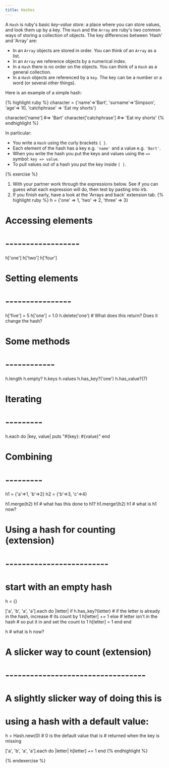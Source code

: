 ```yaml
---
title: Hashes
---
```


A `Hash` is ruby's basic *key-value store*: a place where you can store values, and look them up by a key. The `Hash` and the `Array` are ruby's two common ways of storing a collection of objects. The key differences between 'Hash' and 'Array' are:

* In an `Array` objects are stored in order. You can think of an `Array` as a list.
* In an `Array` we reference objects by a numerical index.
* In a `Hash` there is no order on the objects. You can think of a `Hash` as a general collection.
* In a `Hash` objects are referenced by a `key`. The key can be a number or a word (or several other things).

Here is an example of a simple hash:

{% highlight ruby %}
character = {'name'=>'Bart', 'surname'=>'Simpson', 'age'=> 10, 'catchphrase' => 'Eat my shorts'}

character['name'] #=> 'Bart'
character['catchphrase'] #=> 'Eat my shorts'
{% endhighlight %}

In particular:

* You write a `Hash` using the curly brackets `{ }`.
* Each element of the hash has a key e.g. `'name'` and a value e.g. `'Bart'`.
* When you write the hash you put the keys and values using the `=>` symbol: `key => value`.
* To pull values out of a hash you put the key inside `[ ]`. 

{% exercise %}
1. With your partner work through the expressions below. See if you can guess what each expression will do, then test by pasting into irb.
2. If you finish early, have a look at the 'Arrays and back' extension tab.
{% highlight ruby %}
h = {'one' => 1, 'two' => 2, 'three' => 3}

# Accessing elements
# ------------------

h['one']
h['two']
h['four']

# Setting elements
# ----------------

h['five'] = 5
h['one'] = 1.0
h.delete('one')  # What does this return? Does it change the hash?

# Some methods
# ------------

h.length
h.empty?
h.keys
h.values
h.has_key?('one')
h.has_value?(7)

# Iterating
# ---------

h.each do |key, value|
  puts "#{key}: #{value}"
end


# Combining
# ---------

h1 = {'a'=>1, 'b'=>2}
h2 = {'b'=>3, 'c'=>4}

h1.merge(h2)
h1    # what has this done to h1?
h1.merge!(h2)
h1    # what is h1 now?


# Using a hash for counting (extension)
# -------------------------

# start with an empty hash
h = {}

['a', 'b', 'a', 'a'].each do |letter|
    if h.has_key?(letter)
        # if the letter is already in the hash, increase
        # its count by 1
        h[letter] += 1
    else # letter isn't in the hash
        # so put it in and set the count to 1
        h[letter] = 1
    end
end

h   # what is h now?

# A slicker way to count (extension)
# ----------------------------------

# A slightly slicker way of doing this is
# using a hash with a default value:

h = Hash.new(0) # 0 is the default value that is 
                # returned when the key is missing

['a', 'b', 'a', 'a'].each do |letter|
    h[letter] += 1
end
{% endhighlight %}

{% endexercise %}